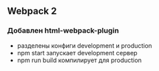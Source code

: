 ## Webpack 2
### Добавлен html-webpack-plugin

- разделены конфиги development и production 
- npm start запускает development сервер
- npm run build компилирует для production